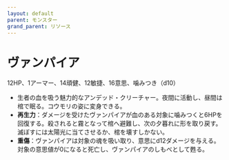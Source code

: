 ```yaml
---
layout: default
parent: モンスター
grand_parent: リソース
---
```


# ヴァンパイア

12HP、1アーマー、14頑健、12敏捷、16意思、噛みつき（d10）

- 生者の血を吸う魅力的なアンデッド・クリーチャー。夜間に活動し、昼間は棺で眠る。コウモリの姿に変身できる。
- **再生力**：ダメージを受けたヴァンパイアが血のある対象に噛みつくと6HPを回復する。殺されると霧となって棺へ避難し、次の夕暮れに形を取り戻す。滅ぼすには太陽光に当てさせるか、棺を壊すしかない。
- **重傷**：ヴァンパイアは対象の魂を吸い取り、意思にd12ダメージを与える。対象の意思値が0になると死亡し、ヴァンパイアのしもべとして甦る。
